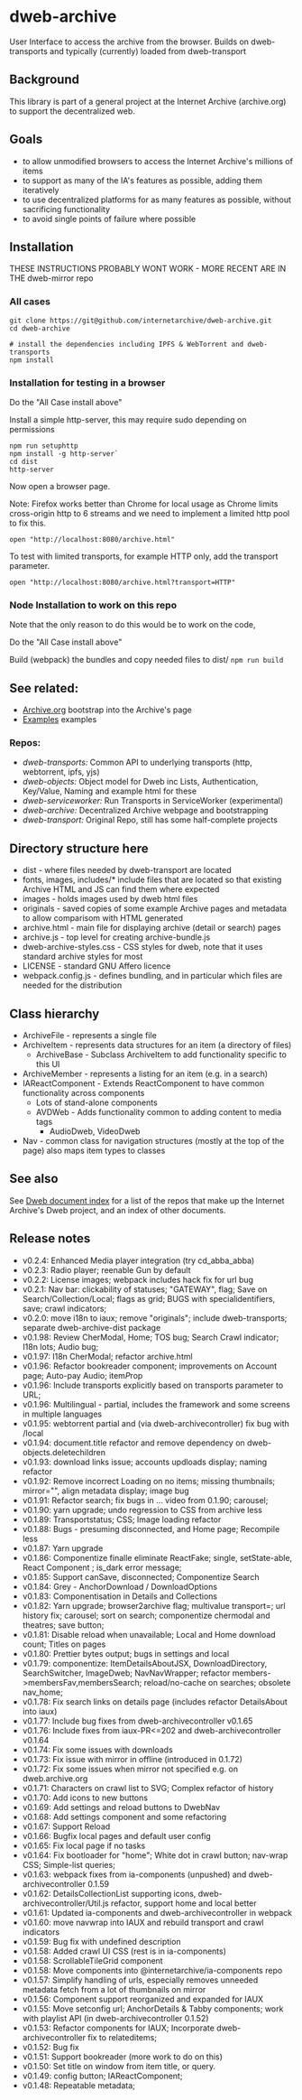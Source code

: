 # dweb-archive
User Interface to access the archive from the browser.
Builds on dweb-transports and typically (currently) loaded from dweb-transport

## Background
This library is part of a general project at the Internet Archive (archive.org)
to support the decentralized web.

## Goals
* to allow unmodified browsers to access the Internet Archive's millions of items
* to support as many of the IA's features as possible, adding them iteratively
* to use decentralized platforms for as many features as possible, without sacrificing functionality
* to avoid single points of failure where possible

## Installation
THESE INSTRUCTIONS PROBABLY WONT WORK - MORE RECENT ARE IN THE dweb-mirror repo
### All cases
```
git clone https://git@github.com/internetarchive/dweb-archive.git
cd dweb-archive

# install the dependencies including IPFS & WebTorrent and dweb-transports
npm install  
```
### Installation for testing in a browser

Do the "All Case install above"

Install a simple http-server, this may require sudo depending on permissions
```
npm run setuphttp
npm install -g http-server` 
cd dist
http-server
```
Now open a browser page.

Note: Firefox works better than Chrome for local usage as Chrome limits cross-origin 
http to 6 streams and we need to implement a limited http pool to fix this. 

`open "http://localhost:8080/archive.html"`

To test with limited transports, for example HTTP only, add the transport parameter.

`open "http://localhost:8080/archive.html?transport=HTTP"`


### Node Installation to work on this repo
Note that the only reason to do this would be to work on the code,

Do the "All Case install above"

Build (webpack) the bundles and copy needed files to dist/
`npm run build`

## See related:

* [Archive.org](https://dweb.archive.org/details) bootstrap into the Archive's page
* [Examples](https://dweb.me/examples) examples

### Repos:
* *dweb-transports:* Common API to underlying transports (http, webtorrent, ipfs, yjs)
* *dweb-objects:* Object model for Dweb inc Lists, Authentication, Key/Value, Naming and example html for these
* *dweb-serviceworker:* Run Transports in ServiceWorker (experimental)
* *dweb-archive:* Decentralized Archive webpage and bootstrapping
* *dweb-transport:* Original Repo, still has some half-complete projects

## Directory structure here
* dist - where files needed by dweb-transport are located
* fonts, images, includes/* include files that are located so that existing Archive HTML and JS can find them where expected
* images - holds images used by dweb html files
* originals - saved copies of some example Archive pages and metadata to allow comparisom with HTML generated
* archive.html - main file for displaying archive (detail or search) pages
* archive.js - top level for creating archive-bundle.js
* dweb-archive-styles.css - CSS styles for dweb, note that it uses standard archive styles for most
* LICENSE - standard GNU Affero licence
* webpack.config.js - defines bundling, and in particular which files are needed for the distribution

## Class hierarchy 
* ArchiveFile - represents a single file
* ArchiveItem - represents data structures for an item (a directory of files)
    * ArchiveBase - Subclass ArchiveItem to add functionality specific to this UI
* ArchiveMember - represents a listing for an item (e.g. in a search)
* IAReactComponent - Extends ReactComponent to have common functionality across components
  * Lots of stand-alone components
  * AVDWeb - Adds functionality common to adding content to media tags
    * AudioDweb, VideoDweb 
* Nav - common class for navigation structures (mostly at the top of the page) also maps item types to classes

## See also
See [Dweb document index](https://github.com/internetarchive/dweb-transports/blob/master/DOCUMENTINDEX.md) for a list of the repos that make up the Internet Archive's Dweb project, and an index of other documents. 

## Release notes

* v0.2.4: Enhanced Media player integration (try cd_abba_abba)
* v0.2.3: Radio player; reenable Gun by default
* v0.2.2: License images; webpack includes hack fix for url bug
* v0.2.1: Nav bar: clickability of statuses; "GATEWAY", flag; Save on Search/Collection/Local; flags as grid; BUGS with specialidentifiers, save; crawl indicators;
* v0.2.0: move i18n to iaux; remove "originals"; include dweb-transports; separate dweb-archive-dist package
* v0.1.98: Review CherModal, Home; TOS bug; Search Crawl indicator; I18n lots; Audio bug; 
* v0.1.97: I18n CherModal; refactor archive.html
* v0.1.96: Refactor bookreader component; improvements on Account page; Auto-pay Audio; item*P*rop
* v0.1.96: Include transports explicitly based on transports parameter to URL;
* v0.1.96: Multilingual - partial, includes the framework and some screens in multiple languages
* v0.1.95: webtorrent partial and (via dweb-archivecontroller) fix bug with /local 
* v0.1.94: document.title refactor and remove dependency on dweb-objects.deletechildren
* v0.1.93: download links issue; accounts updloads display; naming refactor
* v0.1.92: Remove incorrect Loading on no items; missing thumbnails; mirror="", align metadata display; image bug 
* v0.1.91: Refactor search; fix bugs in ... video from 0.1.90; carousel;  
* v0.1.90: yarn upgrade; undo regression to CSS from archive less
* v0.1.89: Transportstatus; CSS; Image loading refactor
* v0.1.88: Bugs - presuming disconnected, and Home page; Recompile less
* v0.1.87: Yarn upgrade
* v0.1.86: Componentize finalle eliminate ReactFake; single, setState-able, React Component <Page>; is_dark error message;
* v0.1.85: Support canSave, disconnected; Componentize Search
* v0.1.84: Grey - AnchorDownload / DownloadOptions
* v0.1.83: Componentisation in Details and Collections
* v0.1.82: Yarn upgrade; browser2archive flag; multivalue transport=; url history fix; carousel; sort on search; componentize chermodal and theatres; save button;
* v0.1.81: Disable reload when unavailable; Local and Home download count; Titles on pages
* v0.1.80: Prettier bytes output; bugs in settings and local  
* v0.1.79: componentize: ItemDetailsAboutJSX, DownloadDirectory, SearchSwitcher, ImageDweb; NavNavWrapper; refactor members->membersFav,membersSearch; reload/no-cache on searches; obsolete nav_home; 
* v0.1.78: Fix search links on details page (includes refactor DetailsAbout into iaux)
* v0.1.77: Include bug fixes from dweb-archivecontroller v0.1.65
* v0.1.76: Include fixes from iaux-PR<=202 and dweb-archivecontroller v0.1.64
* v0.1.74: Fix some issues with downloads
* v0.1.73: Fix issue with mirror in offline (introduced in 0.1.72)
* v0.1.72: Fix some issues when mirror not specified e.g. on dweb.archive.org
* v0.1.71: Characters on crawl list to SVG; Complex refactor of history
* v0.1.70: Add icons to new buttons
* v0.1.69: Add settings and reload buttons to DwebNav
* v0.1.68: Add settings component and some refactoring
* v0.1.67: Support Reload
* v0.1.66: Bugfix local pages and default user config
* v0.1.65: Fix local page if no tasks
* v0.1.64: Fix bootloader for "home"; White dot in crawl button; nav-wrap CSS; Simple-list queries;
* v0.1.63: webpack fixes from ia-components (unpushed) and dweb-archivecontroller 0.1.59
* v0.1.62: DetailsCollectionList supporting icons, dweb-archivecontroller/Util.js refactor, support home and local better
* v0.1.61: Updated ia-components and dweb-archivecontroller in webpack
* v0.1.60: move navwrap into IAUX and rebuild transport and crawl indicators
* v0.1.59: Bug fix with undefined description
* v0.1.58: Added crawl UI CSS (rest is in ia-components) 
* v0.1.58: ScrollableTileGrid component 
* v0.1.58: Move components into @internetarchive/ia-components repo
* v0.1.57: Simplify handling of urls, especially removes unneeded metadata fetch from a lot of thumbnails on mirror
* v0.1.56: Component support reorganized and expanded for IAUX
* v0.1.55: Move setconfig url; AnchorDetails & Tabby components; work with playlist API (in dweb-archivecontroller 0.1.52)
* v0.1.53: Refactor components for IAUX; Incorporate dweb-archivecontroller fix to relateditems; 
* v0.1.52: Bug fix
* v0.1.51: Support bookreader (more work to do on this)
* v0.1.50: Set title on window from item title, or query.
* v0.1.49: config button; IAReactComponent; 
* v0.1.48: Repeatable metadata; 
